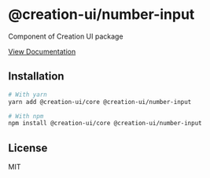 # @creation-ui/number-input

Component of Creation UI package

[View Documentation](https://creation-ui.dev/)

## Installation

```bash
# With yarn
yarn add @creation-ui/core @creation-ui/number-input

# With npm
npm install @creation-ui/core @creation-ui/number-input
```

## License

MIT
